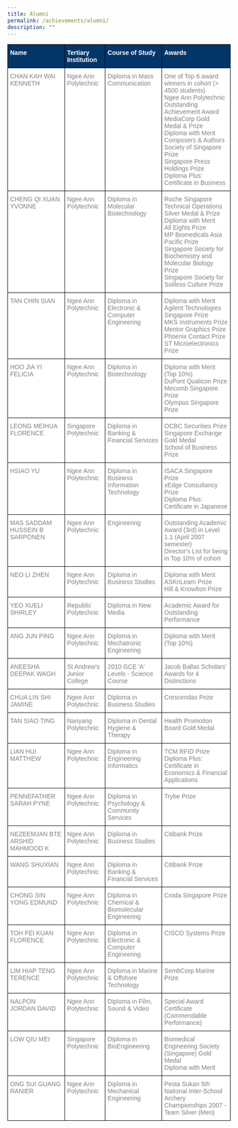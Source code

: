 ```yaml
---
title: Alumni
permalink: /achievements/alumni/
description: ""
---
```


<style type="text/css">
.tg  {border-collapse:collapse;border-spacing:0;}
.tg td{border-color:black;border-style:solid;border-width:1px;font-family:Arial, sans-serif;font-size:14px;
  overflow:hidden;padding:10px 5px;word-break:normal;}
.tg th{border-color:black;border-style:solid;border-width:1px;font-family:Arial, sans-serif;font-size:14px;
  font-weight:normal;overflow:hidden;padding:10px 5px;word-break:normal;}
.tg .tg-1jgz{background-color:#033668;color:#FFF;font-weight:bold;text-align:left;vertical-align:top}
.tg .tg-lm9i{background-color:#FFF;color:#808080;text-align:left;vertical-align:top}
</style>
<table class="tg">
<thead>
  <tr>
    <th class="tg-1jgz"><span style="color:#FFF">Name</span></th>
    <th class="tg-1jgz"><span style="color:#FFF">Tertiary Institution</span></th>
    <th class="tg-1jgz"><span style="color:#FFF">Course of Study</span></th>
    <th class="tg-1jgz"><span style="color:#FFF">Awards</span></th>
  </tr>
</thead>
<tbody>
  <tr>
    <td class="tg-lm9i">CHAN KAH WAI KENNETH</td>
    <td class="tg-lm9i">Ngee Ann Polytechnic</td>
    <td class="tg-lm9i">Diploma in Mass Communication</td>
    <td class="tg-lm9i">One of Top 6 award winners in cohort (&gt; 4500 students)<br>Ngee Ann Polytechnic Outstanding Achievement Award<br>MediaCorp Gold Medal &amp; Prize<br>Diploma with Merit<br>Composers &amp; Authors Society of Singapore Prize<br>Singapore Press Holdings Prize<br>Diploma Plus: Certificate in Business</td>
  </tr>
  <tr>
    <td class="tg-lm9i">CHENG QI XUAN YVONNE</td>
    <td class="tg-lm9i">Ngee Ann Polytechnic</td>
    <td class="tg-lm9i">Diploma in Molecular Biotechnology</td>
    <td class="tg-lm9i">Roche Singapore Technical Operations Silver Medal &amp; Prize<br>Diploma with Merit<br>All Eights Prize<br>MP Biomedicals Asia Pacific Prize<br>Singapore Society for Biochemistry and Molecular Biology Prize<br>Singapore Society for Soilless Culture Prize</td>
  </tr>
  <tr>
    <td class="tg-lm9i">TAN CHIN SIAN</td>
    <td class="tg-lm9i">Ngee Ann Polytechnic</td>
    <td class="tg-lm9i">Diploma in Electronic &amp; Computer Engineering</td>
    <td class="tg-lm9i">Diploma with Merit<br>Agilent Technologies Singapore Prize<br>MKS Instruments Prize<br>Mentor Graphics Prize<br>Phoenix Contact Prize<br>ST Microelectronics Prize</td>
  </tr>
  <tr>
    <td class="tg-lm9i">HOO JIA YI FELICIA</td>
    <td class="tg-lm9i">Ngee Ann Polytechnic</td>
    <td class="tg-lm9i">Diploma in Biotechnology</td>
    <td class="tg-lm9i">Diploma with Merit (Top 10%)<br>DuPont Qualicon Prize<br>Mecomb Singapore Prize<br>Olympus Singapore Prize</td>
  </tr>
  <tr>
    <td class="tg-lm9i">LEONG MEIHUA FLORENCE</td>
    <td class="tg-lm9i">Singapore Polytechnic</td>
    <td class="tg-lm9i">Diploma in Banking &amp; Financial Services</td>
    <td class="tg-lm9i">OCBC Securities Prize<br>Singapore Exchange Gold Medal<br>School of Business Prize</td>
  </tr>
  <tr>
    <td class="tg-lm9i">HSIAO YU</td>
    <td class="tg-lm9i">Ngee Ann Polytechnic</td>
    <td class="tg-lm9i">Diploma in Business Information Technology</td>
    <td class="tg-lm9i">ISACA Singapore Prize<br>xEdge Consultancy Prize<br>Diploma Plus: Certificate in Japanese</td>
  </tr>
  <tr>
    <td class="tg-lm9i">MAS SADDAM HUSSEIN B SARPONEN</td>
    <td class="tg-lm9i">Ngee Ann Polytechnic</td>
    <td class="tg-lm9i">Engineering</td>
    <td class="tg-lm9i">Outstanding Academic Award (3rd) in Level 1.1 (April 2007 semester)<br>Director's List for being in Top 10% of cohort</td>
  </tr>
  <tr>
    <td class="tg-lm9i">NEO LI ZHEN</td>
    <td class="tg-lm9i">Ngee Ann Polytechnic</td>
    <td class="tg-lm9i">Diploma in Business Studies</td>
    <td class="tg-lm9i">Diploma with Merit<br>ASKnLearn Prize<br>Hill &amp; Knowlton Prize</td>
  </tr>
  <tr>
    <td class="tg-lm9i">YEO XUELI SHIRLEY</td>
    <td class="tg-lm9i">Republic Polytechnic</td>
    <td class="tg-lm9i">Diploma in New Media</td>
    <td class="tg-lm9i">Academic Award for Outstanding Performance</td>
  </tr>
  <tr>
    <td class="tg-lm9i">ANG JUN PING</td>
    <td class="tg-lm9i">Ngee Ann Polytechnic</td>
    <td class="tg-lm9i">Diploma in Mechatronic Engineering</td>
    <td class="tg-lm9i">Diploma with Merit (Top 10%)</td>
  </tr>
  <tr>
    <td class="tg-lm9i">ANEESHA DEEPAK WAGH</td>
    <td class="tg-lm9i">St Andrew's Junior College</td>
    <td class="tg-lm9i">2010 GCE 'A' Levels - Science Course</td>
    <td class="tg-lm9i">Jacob Ballas Scholars' Awards for 4 Distinctions</td>
  </tr>
  <tr>
    <td class="tg-lm9i">CHUA LIN SHI JAMINE</td>
    <td class="tg-lm9i">Ngee Ann Polytechnic</td>
    <td class="tg-lm9i">Diploma in Business Studies</td>
    <td class="tg-lm9i">Crescendas Prize</td>
  </tr>
  <tr>
    <td class="tg-lm9i">TAN SIAO TING</td>
    <td class="tg-lm9i">Nanyang Polytechnic</td>
    <td class="tg-lm9i">Diploma in Dental Hygiene &amp; Therapy</td>
    <td class="tg-lm9i">Health Promotion Board Gold Medal</td>
  </tr>
  <tr>
    <td class="tg-lm9i">LIAN HUI MATTHEW</td>
    <td class="tg-lm9i">Ngee Ann Polytechnic</td>
    <td class="tg-lm9i">Diploma in Engineering Informatics</td>
    <td class="tg-lm9i">TCM RFID Prize<br>Diploma Plus: Certificate in Economics &amp; Financial Applications</td>
  </tr>
  <tr>
    <td class="tg-lm9i">PENNEFATHER SARAH PYNE</td>
    <td class="tg-lm9i">Ngee Ann Polytechnic</td>
    <td class="tg-lm9i">Diploma in Psychology &amp; Community Services</td>
    <td class="tg-lm9i">Trybe Prize</td>
  </tr>
  <tr>
    <td class="tg-lm9i">NEZEEMJAN BTE ARSHID MAHMOOD K</td>
    <td class="tg-lm9i">Ngee Ann Polytechnic</td>
    <td class="tg-lm9i">Diploma in Business Studies</td>
    <td class="tg-lm9i">Citibank Prize</td>
  </tr>
  <tr>
    <td class="tg-lm9i">WANG SHUXIAN</td>
    <td class="tg-lm9i">Ngee Ann Polytechnic</td>
    <td class="tg-lm9i">Diploma in Banking &amp; Financial Services</td>
    <td class="tg-lm9i">Citibank Prize</td>
  </tr>
  <tr>
    <td class="tg-lm9i">CHONG SIN YONG EDMUND</td>
    <td class="tg-lm9i">Ngee Ann Polytechnic</td>
    <td class="tg-lm9i">Diploma in Chemical &amp; Biomolecular Engineering</td>
    <td class="tg-lm9i">Croda Singapore Prize</td>
  </tr>
  <tr>
    <td class="tg-lm9i">TOH FEI KUAN FLORENCE</td>
    <td class="tg-lm9i">Ngee Ann Polytechnic</td>
    <td class="tg-lm9i">Diploma in Electronic &amp; Computer Engineering</td>
    <td class="tg-lm9i">CISCO Systems Prize</td>
  </tr>
  <tr>
    <td class="tg-lm9i">LIM HIAP TENG TERENCE</td>
    <td class="tg-lm9i">Ngee Ann Polytechnic</td>
    <td class="tg-lm9i">Diploma in Marine &amp; Offshore Technology</td>
    <td class="tg-lm9i">SembCorp Marine Prize</td>
  </tr>
  <tr>
    <td class="tg-lm9i">NALPON JORDAN DAVID</td>
    <td class="tg-lm9i">Ngee Ann Polytechnic</td>
    <td class="tg-lm9i">Diploma in Film, Sound &amp; Video</td>
    <td class="tg-lm9i">Special Award Certificate (Commendable Performance)</td>
  </tr>
  <tr>
    <td class="tg-lm9i">LOW QIU MEI</td>
    <td class="tg-lm9i">Singapore Polytechnic</td>
    <td class="tg-lm9i">Diploma in BioEngineering</td>
    <td class="tg-lm9i">Biomedical Engineering Society (Singapore) Gold Medal<br>Diploma with Merit</td>
  </tr>
  <tr>
    <td class="tg-lm9i">ONG SUI GUANG RANIER</td>
    <td class="tg-lm9i">Ngee Ann Polytechnic</td>
    <td class="tg-lm9i">Diploma in Mechanical Engineering</td>
    <td class="tg-lm9i">Pesta Sukan 5th National Inter-School Archery Championships 2007 - Team Silver (Men)</td>
  </tr>
</tbody>
</table>